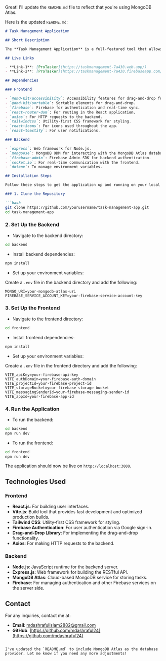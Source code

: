 Great! I'll update the `README.md` file to reflect that you're using MongoDB Atlas.

Here is the updated `README.md`:

```markdown
# Task Management Application

## Short Description

The **Task Management Application** is a full-featured tool that allows users to manage their tasks with ease. It includes functionality to add, edit, delete, reorder, and categorize tasks using a drag-and-drop interface. Tasks are categorized into **To-Do**, **In Progress**, and **Done**. The application supports real-time synchronization using MongoDB Atlas and Firebase Authentication, ensuring data is saved instantly and remains persistent across sessions.

## Live Links

- **Link-1**: [ProTasker](https://taskmanagement-7a430.web.app/)
- **Link-2**: [ProTasker](https://taskmanagement-7a430.firebaseapp.com/)

## Dependencies

### Frontend

- `@dnd-kit/accessibility`: Accessibility features for drag-and-drop functionality.
- `@dnd-kit/sortable`: Sortable elements for drag-and-drop.
- `firebase`: Firebase for authentication and real-time sync.
- `react-router-dom`: For routing in the React application.
- `axios`: For HTTP requests to the backend.
- `tailwindcss`: Utility-first CSS framework for styling.
- `react-icons`: For icons used throughout the app.
- `react-toastify`: For user notifications.

### Backend

- `express`: Web framework for Node.js.
- `mongoose`: MongoDB ODM for interacting with the MongoDB Atlas database.
- `firebase-admin`: Firebase Admin SDK for backend authentication.
- `socket.io`: For real-time communication with the frontend.
- `dotenv`: To manage environment variables.

## Installation Steps

Follow these steps to get the application up and running on your local machine:

### 1. Clone the Repository

```bash
git clone https://github.com/yourusername/task-management-app.git
cd task-management-app
```

### 2. Set Up the Backend

- Navigate to the backend directory:

```bash
cd backend
```

- Install backend dependencies:

```bash
npm install
```

- Set up your environment variables:

Create a `.env` file in the backend directory and add the following:

```env
MONGO_URI=your-mongodb-atlas-uri
FIREBASE_SERVICE_ACCOUNT_KEY=your-firebase-service-account-key
```

### 3. Set Up the Frontend

- Navigate to the frontend directory:

```bash
cd frontend
```

- Install frontend dependencies:

```bash
npm install
```

- Set up your environment variables:

Create a `.env` file in the frontend directory and add the following:

```env
VITE_apiKey=your-firebase-api-key
VITE_authDomain=your-firebase-auth-domain
VITE_projectId=your-firebase-project-id
VITE_storageBucket=your-firebase-storage-bucket
VITE_messagingSenderId=your-firebase-messaging-sender-id
VITE_appId=your-firebase-app-id
```

### 4. Run the Application

- To run the backend:

```bash
cd backend
npm run dev
```

- To run the frontend:

```bash
cd frontend
npm run dev
```

The application should now be live on `http://localhost:3000`.

## Technologies Used

### Frontend

- **React.js**: For building user interfaces.
- **Vite.js**: Build tool that provides fast development and optimized production builds.
- **Tailwind CSS**: Utility-first CSS framework for styling.
- **Firebase Authentication**: For user authentication via Google sign-in.
- **Drag-and-Drop Library**: For implementing the drag-and-drop functionality.
- **Axios**: For making HTTP requests to the backend.

### Backend

- **Node.js**: JavaScript runtime for the backend server.
- **Express.js**: Web framework for building the RESTful API.
- **MongoDB Atlas**: Cloud-based MongoDB service for storing tasks.
- **Firebase**: For managing authentication and other Firebase services on the server side.

## Contact

For any inquiries, contact me at:

- **Email**: mdashrafulislam2882@gmail.com
- **GitHub**: [https://github.com/mdashraful24](https://github.com/mdashraful24)
```

I've updated the `README.md` to include MongoDB Atlas as the database provider. Let me know if you need any more adjustments!